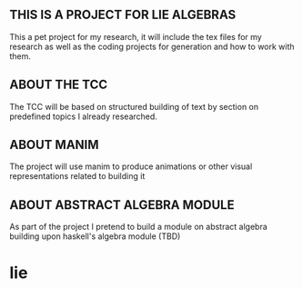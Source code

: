 ## THIS IS A PROJECT FOR LIE ALGEBRAS ##
This a pet project for my research, it will include the tex files for my research as well as the coding projects for generation and how to work with them.

## ABOUT THE TCC ##
The TCC will be based on structured building of text by section on predefined topics I already researched.

## ABOUT MANIM ##
The project will use manim to produce animations or other visual representations related to building it

## ABOUT ABSTRACT ALGEBRA MODULE ##
As part of the project I pretend to build a module on abstract algebra building upon haskell's algebra module (TBD)


# lie
